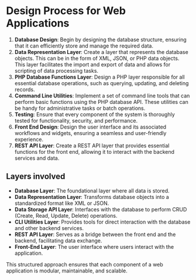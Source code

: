 # Design Process for Web Applications

1. **Database Design**: Begin by designing the database structure, ensuring that
   it can efficiently store and manage the required data.
2. **Data Representation Layer**: Create a layer that represents the database
   objects. This can be in the form of XML, JSON, or PHP data objects. This
   layer facilitates the import and export of data and allows for scripting of
   data processing tasks.
3. **PHP Database Functions Layer**: Design a PHP layer responsible for all
   essential database operations, such as querying, updating, and deleting
   records.
4. **Command Line Utilities**: Implement a set of command line tools that can
   perform basic functions using the PHP database API. These utilities can be
   handy for administrative tasks or batch operations.
5. **Testing**: Ensure that every component of the system is thoroughly tested
   for functionality, security, and performance.
6. **Front End Design**: Design the user interface and its associated workflows
   and widgets, ensuring a seamless and user-friendly experience.
7. **REST API Layer**: Create a REST API layer that provides essential functions
   for the front end, allowing it to interact with the backend services and
   data.

## Layers involved

-   **Database Layer**: The foundational layer where all data is stored.
-   **Data Representation Layer**: Transforms database objects into a
    standardized format like XML or JSON.
-   **Data Storage API Layer**: Interfaces with the database to perform CRUD
    (Create, Read, Update, Delete) operations.
-   **CLI Utilities Layer**: Provides tools for direct interaction with the
    database and other backend services.
-   **REST API Layer**: Serves as a bridge between the front end and the
    backend, facilitating data exchange.
-   **Front-End Layer**: The user interface where users interact with the
    application.

This structured approach ensures that each component of a web application is
modular, maintainable, and scalable.

<!-- DSG/ChatGPT 7/25/2023 -->
